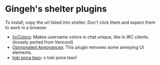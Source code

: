 # Gingeh's shelter plugins

To install, copy the url listed into shelter. Don't click them and expect them to work in a browser.

- [IrcColors](https://gingeh.github.io/shelter-plugins/irc-colors/): Makes username colors in chat unique, like in IRC clients. (loosely ported from Vencord)
- [Opinionated Annoyances](https://gingeh.github.io/shelter-plugins/annoyances/): This plugin removes some annoying UI elements.
- [toki pona taso](https://gingeh.github.io/shelter-plugins/toki-pona-taso/): o toki pona taso!

